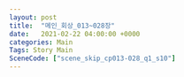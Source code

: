 ```yaml
---
layout: post
title:  "메인_회상_013~028장"
date:   2021-02-22 04:00:00 +0000
categories: Main
Tags: Story Main
SceneCode: ["scene_skip_cp013-028_q1_s10"]
---
```

